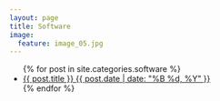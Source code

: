 ```yaml
---
layout: page
title: Software
image:
  feature: image_05.jpg
---
```



<ul class="post-list">
{% for post in site.categories.software %} 
  <li><article><a href="{{ site.url }}{{ post.url }}">{{ post.title }} <span class="entry-date"><time datetime="{{ post.date | date_to_xmlschema }}">{{ post.date | date: "%B %d, %Y" }}</time></span></a></background></li>
{% endfor %}
